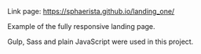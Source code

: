 Link page: https://sphaerista.github.io/landing_one/

Example of the fully responsive landing page.

Gulp, Sass and plain JavaScript were used in this project.
